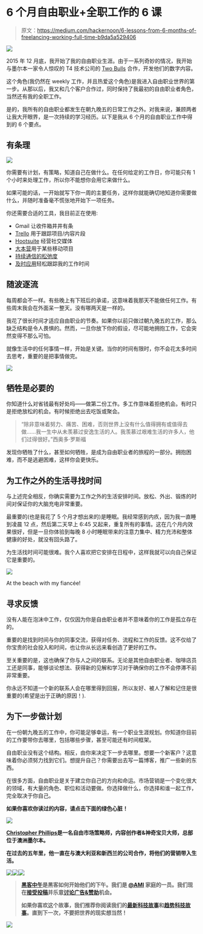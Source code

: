# 6 个月自由职业+全职工作的 6 课

> 原文：<https://medium.com/hackernoon/6-lessons-from-6-months-of-freelancing-working-full-time-b9da5a529406>

![](img/e921ce314101a96d19e538eff2892cf2.png)

2015 年 12 月底，我开始了我的自由职业生涯。由于一系列奇妙的情况，我开始与墨尔本一家令人惊叹的 T4 技术公司的 [Two Bulls](http://twobulls.com/) 合作，开发他们的数字内容。

这个角色(我仍然在 weekly 工作，并且热爱这个角色)是我进入自由职业世界的第一步。从那以后，我又和几个客户合作过，同时保持了我最初的自由职业者角色，当然还有我的全职工作。

是的，我所有的自由职业都发生在朝九晚五的日常工作之外。对我来说，兼顾两者让我大开眼界，是一次持续的学习经历。以下是我从 6 个月的自由职业工作中得到的 6 个要点。

## 有条理

![](img/5a8cb991e59e63d0fe07092f65c6c260.png)

你需要有计划，有策略，知道自己在做什么。在任何给定的工作日，你可能只有 1 个小时来处理工作，所以你不能想你会用它来做什么。

如果可能的话，一开始就写下你一周的主要任务，这样你就能确切地知道你需要做什么，并随时准备毫不慌张地开始下一项任务。

你还需要合适的工具，我目前正在使用:

*   Gmail 让收件箱井井有条
*   [Trello](https://trello.com/) 用于跟踪项目/内容片段
*   [Hootsuite](https://hootsuite.com/) 经营社交媒体
*   [大本营](https://basecamp.com/)用于某些移动项目
*   [持续通信的松弛度](https://slack.com/)
*   [及时应用](https://timelyapp.com/)轻松跟踪我的工作时间

## 随波逐流

每周都会不一样。有些晚上有下班后的承诺，这意味着我那天不能做任何工作。有些周末我会在外面呆一整天。没有哪两天是一样的。

我花了很长时间才适应自由职业的节奏。如果你以前只做过朝九晚五的工作，那么缺乏结构是令人畏惧的。然而，一旦你放下你的假设，尽可能地拥抱工作，它会突然变得不那么可怕。

就像生活中的任何事情一样，开始是关键。当你的时间有限时，你不会花太多时间去思考，重要的是把事情做完。

![](img/c7defc7fdcb66b728614216e43607a31.png)

## 牺牲是必要的

你知道什么对省钱最有好处吗——做第二份工作。多工作意味着拒绝机会。有时只是拒绝放松的机会。有时候拒绝出去吃饭或聚会。

> “除非意味着努力、痛苦、困难，否则世界上没有什么值得拥有或值得去做……我一生中从未羡慕过安逸生活的人。我羡慕过艰难生活的许多人，他们过得很好。”西奥多·罗斯福

发现你牺牲了什么，甚至如何牺牲，是成为自由职业者的旅程的一部分。拥抱困难，而不是逃避困难，这样你会更快乐。

## 为工作之外的生活寻找时间

与上述完全相反，你确实需要为工作之外的生活安排时间。放松、外出、锻炼的时间对保证你的大脑充电非常重要。

最重要的(也是我花了 5 个月才想出来的)是睡眠。我经常感到内疚，因为我一直睡到凌晨 12 点，然后第二天早上 6:45 又起来，重复所有的事情。这在几个月内效果很好，但是一旦你体验到每晚 8 小时睡眠带来的注意力集中、精力充沛和整体健康的好处，就没有回头路了。

为生活找时间可能很难。我个人喜欢把它安排在日程中，这样我就可以向自己保证它是重要的。

![](img/c658a513c7d6cd28996db4f925a98308.png)

At the beach with my fiancée!

## 寻求反馈

没有人能在泡沫中工作，仅仅因为你是自由职业者并不意味着你的工作是孤立存在的。

重要的是找到时间与你的同事交流，获得对任务、流程和工作的反馈。这不仅给了你宝贵的社会投入和时间，也让你从长远来看创造了更好的工作。

至关重要的是，这也确保了你与人之间的联系。无论是其他自由职业者、咖啡店员工还是同事，能够谈论想法、获得新的见解和学习对于确保你的工作不会停滞不前非常重要。

你永远不知道一个新的联系人会在哪里得到回报，所以友好、被人了解和记住是很重要的(希望是出于正确的原因！).

## 为下一步做计划

在一份朝九晚五的工作中，你可能足够幸运，有一个职业生涯规划。你知道你目前的工作要带你去哪里，包括哪些步骤，甚至可能还有时间框架。

自由职业没有这个结构。相反，由你来决定下一步去哪里。想要一个新客户？这意味着你必须努力找到它们。想提升自己？你需要出去写一篇博客，推广一些新的东西。

在很多方面，自由职业是关于建立你自己的方向和命运。市场营销是一个变化很大的领域，有大量的角色、职位和活动要做。你选择做什么，你选择和谁一起工作，完全取决于你自己。

**如果你喜欢你读过的内容，请点击下面的绿色心脏！**

![](img/a75728ccd6334ed864030c49df6ca746.png)

[**Christopher Phillips**](http://chrisphillips.io/)**是一名自由市场策略师，内容创作者&神奇宝贝大师，总部位于澳洲墨尔本。**

**在过去的五年里，他一直在与澳大利亚和新西兰的公司合作，将他们的营销带入生活。**

**[![](img/50ef4044ecd4e250b5d50f368b775d38.png)](http://bit.ly/HackernoonFB)****[![](img/979d9a46439d5aebbdcdca574e21dc81.png)](https://goo.gl/k7XYbx)****[![](img/2930ba6bd2c12218fdbbf7e02c8746ff.png)](https://goo.gl/4ofytp)**

> **[黑客中午](http://bit.ly/Hackernoon)是黑客如何开始他们的下午。我们是 [@AMI](http://bit.ly/atAMIatAMI) 家庭的一员。我们现在[接受投稿](http://bit.ly/hackernoonsubmission)并乐意[讨论广告&赞助](mailto:partners@amipublications.com)机会。**
> 
> **如果你喜欢这个故事，我们推荐你阅读我们的[最新科技故事](http://bit.ly/hackernoonlatestt)和[趋势科技故事](https://hackernoon.com/trending)。直到下一次，不要把世界的现实想当然！**

**[![](img/be0ca55ba73a573dce11effb2ee80d56.png)](https://goo.gl/Ahtev1)**